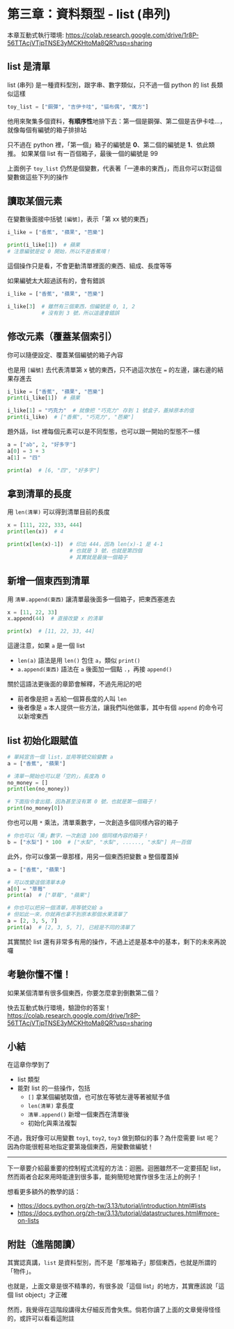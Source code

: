 # 第三章：資料類型 - list (串列)

本章互動式執行環境: https://colab.research.google.com/drive/1r8P-56TTAcjVTjpTNSE3yMCKHtoMa8QR?usp=sharing

## list 是清單

list (串列) 是一種資料型別，跟字串、數字類似，只不過一個 python 的 list 長類似這樣

```python
toy_list = ["鋼彈", "吉伊卡哇", "貓布偶", "魔方"]
```

他用來聚集多個資料，**有順序性**地排下去：第一個是鋼彈、第二個是吉伊卡哇...，就像每個有編號的箱子排排站

只不過在 python 裡，「第一個」箱子的編號是 **0**、第二個的編號是 **1**、依此類推。
如果某個 list 有一百個箱子，最後一個的編號是 99

上面例子 `toy_list` 仍然是個變數，代表著「一連串的東西」，而且你可以對這個變數做這些下列的操作

## 讀取某個元素

在變數後面接中括號 `[編號]`，表示「第 xx 號的東西」

```python
i_like = ["香蕉", "蘋果", "芭樂"]

print(i_like[1])  # 蘋果
# 注意編號是從 0 開始，所以不是香蕉唷！
```

這個操作只是看，不會更動清單裡面的東西、組成、長度等等

如果編號太大超過該有的，會有錯誤

```python
i_like = ["香蕉", "蘋果", "芭樂"]

i_like[3]  # 雖然有三個東西，但編號是 0, 1, 2
           # 沒有到 3 號，所以這邊會錯誤
```

## 修改元素（覆蓋某個索引）

你可以隨便設定、覆蓋某個編號的箱子內容

也是用 `[編號]` 去代表清單第 x 號的東西，只不過這次放在 `=` 的左邊，讓右邊的結果存進去

```python
i_like = ["香蕉", "蘋果", "芭樂"]
print(i_like[1])  # 蘋果

i_like[1] = "巧克力"  # 就像把 "巧克力" 存到 1 號盒子，蓋掉原本的值
print(i_like)  # ["香蕉", "巧克力", "芭樂"]
```

題外話，list 裡每個元素可以是不同型態，也可以跟一開始的型態不一樣

```python
a = ["ab", 2, "好多字"]
a[0] = 3 + 3
a[1] = "四"

print(a)  # [6, "四", "好多字"]
```

## 拿到清單的長度

用 `len(清單)` 可以得到清單目前的長度

```python
x = [111, 222, 333, 444]
print(len(x))  # 4

print(x[len(x)-1])  # 印出 444，因為 len(x)-1 是 4-1
                    # 也就是 3 號，也就是第四個
                    # 其實就是最後一個箱子
```

## 新增一個東西到清單

用 `清單.append(東西)` 讓清單最後面多一個箱子，把東西塞進去

```python
x = [11, 22, 33]
x.append(44)  # 直接改變 x 的清單

print(x)  # [11, 22, 33, 44]
```

這邊注意，如果 `a` 是一個 list
* `len(a)` 語法是用 `len()` 包住 `a`，類似 `print()`
* `a.append(東西)` 語法在 `a` 後面加一個點 `.`，再接 `append()`

關於這語法更後面的章節會解釋，不過先用記的吧
* 前者像是把 `a` 丟給一個算長度的人叫 `len`
* 後者像是 `a` 本人提供一些方法，讓我們叫他做事，其中有個 `append` 的命令可以新增東西


## list 初始化跟賦值

```python
# 單純宣告一個 list，並用等號交給變數 a
a = ["香蕉", "蘋果"]

# 清單一開始也可以是「空的」，長度為 0
no_money = []
print(len(no_money))

# 下面指令會出錯，因為甚至沒有第 0 號，也就是第一個箱子！
print(no_money[0])
```

你也可以用 `*` 乘法，清單乘數字，一次創造多個同樣內容的箱子

```python
# 你也可以「乘」數字，一次創造 100 個同樣內容的箱子！
b = ["水梨"] * 100  # ["水梨", "水梨", ......, "水梨"] 共一百個
```

此外，你可以像第一章那樣，用另一個東西把變數 a 整個覆蓋掉

```python
a = ["香蕉", "蘋果"]

# 可以改變這個清單本身
a[0] = "草莓"
print(a)  # ["草莓", "蘋果"]

# 你也可以把另一個清單，用等號交給 a
# 但如此一來，你就再也拿不到原本那個水果清單了
a = [2, 3, 5, 7]
print(a)  # [2, 3, 5, 7], 已經是不同的清單了
```


其實關於 list 還有非常多有用的操作，不過上述是基本中的基本，剩下的未來再說囉

## 考驗你懂不懂！

如果某個清單有很多個東西，你要怎麼拿到倒數第二個？

快去互動式執行環境，驗證你的答案！ https://colab.research.google.com/drive/1r8P-56TTAcjVTjpTNSE3yMCKHtoMa8QR?usp=sharing

## 小結

在這章你學到了
* list 類型
* 能對 list 的一些操作，包括
    * `[]` 拿某個編號取值，也可放在等號左邊等著被賦予值
    * `len(清單)` 拿長度
    * `清單.append()` 新增一個東西在清單後
    * 初始化與乘法複製

不過，我好像可以用變數 `toy1`, `toy2`, `toy3` 做到類似的事？為什麼需要 list 呢？
因為你能很輕易地指定要第幾個東西，用變數做編號！

---

下一章要介紹最重要的控制程式流程的方法：迴圈。迴圈雖然不一定要搭配 list，然而兩者合起來用時能達到很多事，能夠簡短地實作很多生活上的例子！

想看更多額外的教學的話：
* https://docs.python.org/zh-tw/3.13/tutorial/introduction.html#lists
* https://docs.python.org/zh-tw/3.13/tutorial/datastructures.html#more-on-lists

## 附註（進階閱讀）

其實認真講，`list` 是資料型別，而不是「那堆箱子」那個東西，也就是所謂的「物件」。

也就是，上面文章是很不精準的，有很多說「這個 list」的地方，其實應該說「這個 list object」才正確

然而，我覺得在這階段講得太仔細反而會失焦。倘若你讀了上面的文章覺得怪怪的，或許可以看看這附註